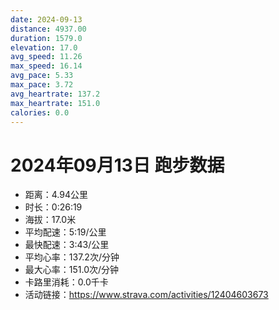 ```yaml
---
date: 2024-09-13
distance: 4937.00
duration: 1579.0
elevation: 17.0
avg_speed: 11.26
max_speed: 16.14
avg_pace: 5.33
max_pace: 3.72
avg_heartrate: 137.2
max_heartrate: 151.0
calories: 0.0
---
```


# 2024年09月13日 跑步数据

- 距离：4.94公里
- 时长：0:26:19
- 海拔：17.0米
- 平均配速：5:19/公里
- 最快配速：3:43/公里
- 平均心率：137.2次/分钟
- 最大心率：151.0次/分钟
- 卡路里消耗：0.0千卡
- 活动链接：https://www.strava.com/activities/12404603673
